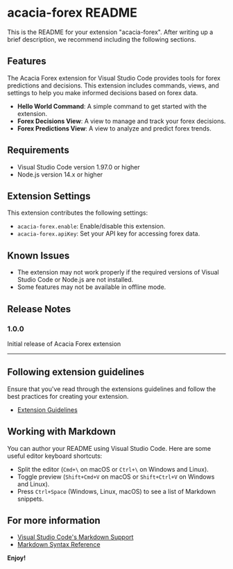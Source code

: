 # acacia-forex README

This is the README for your extension "acacia-forex". After writing up a brief description, we recommend including the following sections.

## Features

The Acacia Forex extension for Visual Studio Code provides tools for forex predictions and decisions. This extension includes commands, views, and settings to help you make informed decisions based on forex data.

- **Hello World Command**: A simple command to get started with the extension.
- **Forex Decisions View**: A view to manage and track your forex decisions.
- **Forex Predictions View**: A view to analyze and predict forex trends.

## Requirements

- Visual Studio Code version 1.97.0 or higher
- Node.js version 14.x or higher

## Extension Settings

This extension contributes the following settings:

* `acacia-forex.enable`: Enable/disable this extension.
* `acacia-forex.apiKey`: Set your API key for accessing forex data.

## Known Issues

- The extension may not work properly if the required versions of Visual Studio Code or Node.js are not installed.
- Some features may not be available in offline mode.

## Release Notes

### 1.0.0

Initial release of Acacia Forex extension

---

## Following extension guidelines

Ensure that you've read through the extensions guidelines and follow the best practices for creating your extension.

* [Extension Guidelines](https://code.visualstudio.com/api/references/extension-guidelines)

## Working with Markdown

You can author your README using Visual Studio Code. Here are some useful editor keyboard shortcuts:

* Split the editor (`Cmd+\` on macOS or `Ctrl+\` on Windows and Linux).
* Toggle preview (`Shift+Cmd+V` on macOS or `Shift+Ctrl+V` on Windows and Linux).
* Press `Ctrl+Space` (Windows, Linux, macOS) to see a list of Markdown snippets.

## For more information

* [Visual Studio Code's Markdown Support](http://code.visualstudio.com/docs/languages/markdown)
* [Markdown Syntax Reference](https://help.github.com/articles/markdown-basics/)

**Enjoy!**

